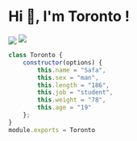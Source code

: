 # Hi 👋, I'm Toronto ! #

</p><img src="https://komarev.com/ghpvc/?username=This-Toronto-js&label=Profile%20views&color=080808&style=flat"
<div align="center">
    <a href="https://discord.com/users/572820827494678539" title="Discord Profile"><img src="https://lanyard-profile-readme.vercel.app/api/572820827494678539"></a>
</div>

```js
class Toronto {
    constructor(options) {
        this.name = "Safa",
        this.sex = "man",
        this.length = "186",
        this.job = "student",
        this.weight = "78",
        this.age = "19"
    };
}
module.exports = Toronto
```

[youtube]: https://www.youtube.com/channel/UCQbPwlIY1wTz114a5eZuilQ/videos
[discord]: https://discord.gg/985SJyd4gx


